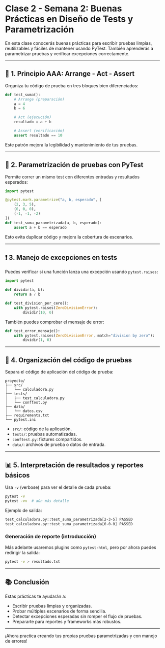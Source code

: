 
# Clase 2 - Semana 2: Buenas Prácticas en Diseño de Tests y Parametrización

En esta clase conocerás buenas prácticas para escribir pruebas limpias, reutilizables y fáciles de mantener usando PyTest. También aprenderás a parametrizar pruebas y verificar excepciones correctamente.

---

## 🧱 1. Principio AAA: Arrange - Act - Assert

Organiza tu código de prueba en tres bloques bien diferenciados:

```python
def test_suma():
    # Arrange (preparación)
    a = 4
    b = 6

    # Act (ejecución)
    resultado = a + b

    # Assert (verificación)
    assert resultado == 10
```

Este patrón mejora la legibilidad y mantenimiento de tus pruebas.

---

## 🧪 2. Parametrización de pruebas con PyTest

Permite correr un mismo test con diferentes entradas y resultados esperados:

```python
import pytest

@pytest.mark.parametrize("a, b, esperado", [
    (2, 3, 5),
    (0, 0, 0),
    (-1, -1, -2)
])
def test_suma_parametrizada(a, b, esperado):
    assert a + b == esperado
```

Esto evita duplicar código y mejora la cobertura de escenarios.

---

## ❗ 3. Manejo de excepciones en tests

Puedes verificar si una función lanza una excepción usando `pytest.raises`:

```python
import pytest

def dividir(a, b):
    return a / b

def test_division_por_cero():
    with pytest.raises(ZeroDivisionError):
        dividir(10, 0)
```

También puedes comprobar el mensaje de error:

```python
def test_error_mensaje():
    with pytest.raises(ZeroDivisionError, match="division by zero"):
        dividir(1, 0)
```

---

## 🧩 4. Organización del código de pruebas

Separa el código de aplicación del código de prueba:

```
proyecto/
├── src/
│   └── calculadora.py
├── tests/
│   ├── test_calculadora.py
│   └── conftest.py
├── data/
│   └── datos.csv
├── requirements.txt
└── pytest.ini
```

- `src/`: código de la aplicación.
- `tests/`: pruebas automatizadas.
- `conftest.py`: fixtures compartidos.
- `data/`: archivos de prueba o datos de entrada.

---

## 📊 5. Interpretación de resultados y reportes básicos

Usa `-v` (verbose) para ver el detalle de cada prueba:

```bash
pytest -v
pytest -vv  # aún más detalle
```

Ejemplo de salida:

```bash
test_calculadora.py::test_suma_parametrizada[2-3-5] PASSED
test_calculadora.py::test_suma_parametrizada[0-0-0] PASSED
```

### Generación de reporte (introducción)

Más adelante usaremos plugins como `pytest-html`, pero por ahora puedes redirigir la salida:

```bash
pytest -v > resultado.txt
```

---

## 📚 Conclusión

Estas prácticas te ayudarán a:

- Escribir pruebas limpias y organizadas.
- Probar múltiples escenarios de forma sencilla.
- Detectar excepciones esperadas sin romper el flujo de pruebas.
- Prepararte para reportes y frameworks más robustos.

---

¡Ahora practica creando tus propias pruebas parametrizadas y con manejo de errores!
